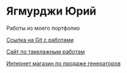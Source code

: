 # Ягмурджи Юрий

Работы из моего портфолио

[Ссылка на Git с работами](https://yagmurdzhi.github.io/Розы/)

[Сайт по такелажным работам](https://drive.google.com/drive/folders/1AX3kexmlgHhdbRiblJWfGoVIvfaC9-lY?usp=sharing)

[Интернет магазин по продаже генераторов](https://drive.google.com/drive/folders/1tdIiKmN9qPkgfYfojswJwQ1RRDpSIJNT?usp=sharing)

